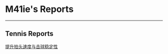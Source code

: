# M41ie's Reports

----

## Tennis Reports
[提升拍头速度与击球稳定性](./Tennis_Reports/Racket_Head_Speed_and_Stability/index.html)
